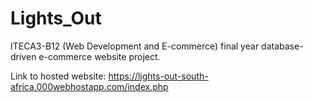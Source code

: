 # Lights_Out

ITECA3-B12 (Web Development and E-commerce) final year database-driven e-commerce website project.

Link to hosted website: https://lights-out-south-africa.000webhostapp.com/index.php

